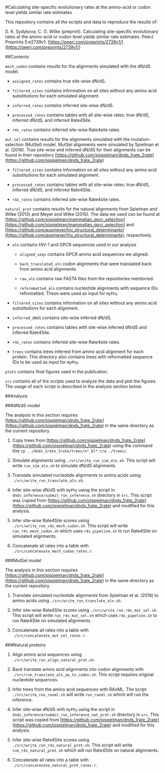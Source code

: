 #Calculating site-specific evolutionary rates at the amino-acid or codon level yields similar rate estimates

This repository contains all the scripts and data to reproduce the results of:

D. K. Sydykova, C. O. Wilke (preprint). Calculating site-specific evolutionary rates at the amino-acid or codon level yields similar rate estimates. PeerJ Preprints 5:e2739v1. [https://peerj.com/preprints/2739v1/] (https://peerj.com/preprints/2739v1/)

##Contents

`mech_codon` contains results for the alignments simulated with the dN/dS model.

* `assigned_rates` contains true site-wise dN/dS.
	
* `filtered_sites` contains information on all sites without any amino acid substitutions for each simulated alignment. 
	
* `inferred_rates` contains inferred site-wise dN/dS.
	
* `processed_rates` contains tables with all site-wise rates: true dN/dS, inferred dN/dS, and inferred Rate4Site.
	
* `r4s_rates` contains inferred site-wise Rate4site rates. 
	 
`mut_sel` contains results for the alignments simulated with the mutation-selection (MutSel) model. MutSel alignments were simulated by Spielman et al. (2016). True site-wise and inferred dN/dS for their alignments can be found in their repository [https://github.com/sjspielman/dnds_1rate_2rate] (https://github.com/sjspielman/dnds_1rate_2rate)

* `filtered_sites` contains information on all sites without any amino acid substitutions for each simulated alignment. 
	
* `processed_rates` contains tables with all site-wise rates: true dN/dS, inferred dN/dS, and inferred Rate4Site.
	
* `r4s_rates` contains inferred site-wise Rate4site rates. 
	
 `natural_prot` contains results for the natural alignments from Spielman and Wilke (2013) and Meyer and Wilke (2015). The data we used can be found at [https://github.com/sjspielman/mammalian_gpcr_selection](https://github.com/sjspielman/mammalian_gpcr_selection) and [https://github.com/ausmeyer/hiv_structural_determinants](https://github.com/ausmeyer/hiv_structural_determinants), respectively. 

* `aln` contains HIV-1 and GPCR sequences used in our analysis

	+ `aligned_seqs` contains GPCR amino acid sequences we aligned.
	
	+ `back_translated_aln` codon alignments that were translated back from amino acid alignments.
	
	+ `raw_aln` contains raw FASTA files from the repositories mentioned.
	
	+ `reforematted_aln` contains nucleotide alignments with sequence IDs reformatted. These were used as input for `HyPhy`. 
	
* `filtered_sites` contains information on all sites without any amino acid substitutions for each alignment. 

* `inferred_dNdS` contains site-wise inferred dN/dS.

* `processed_rates` contains tables with site-wise inferred dN/dS and inferred Rate4Site. 

* `r4s_rates` contains inferred site-wise Rate4site rates. 

* `trees` contains trees inferred from amino acid alignment for each protein. This directory also contains trees with reformatted sequence IDs to be used as input for `HyPhy`.
	
`plots` contains final figures used in the publication.

`src` contains all of the scripts used to analyze the data and plot the figures. The usage of each script is described in the analysis section below. 

##Analysis
	
###dN/dS model

The analysis in this section requires [https://github.com/sjspielman/dnds_1rate_2rate] (https://github.com/sjspielman/dnds_1rate_2rate) in the same directory as the current repository.

1. Copy trees from [https://github.com/sjspielman/dnds_1rate_2rate] (https://github.com/sjspielman/dnds_1rate_2rate) using the command line `cp ../dnds_1rate_2rate/trees/n*_bl*.tre ./trees/`.

2. Simulate alignments using `./src/write_run_sim_aln.sh`. This script will write `run_sim_aln.sh` to simulate dN/dS alignments. 

3. Translate simulated nucleotide alignments to amino acids using `./src/write_run_translate_aln.sh`.

4. Infer site-wise dN/dS with `HyPhy` using the script in `dnds_inference/submit_run_inference.sh` directory in `src`. This script was copied from [https://github.com/sjspielman/dnds_1rate_2rate] (https://github.com/sjspielman/dnds_1rate_2rate) and modified for this analysis.

5. Infer site-wise Rate4Site scores using `./src/write_run_r4s_mech_codon.sh`. This script will write `run_r4s_mech_codon.sh` which uses `r4s_pipeline.sh` to run Rate4Site on simulated alignments. 

6. Concatenate all rates into a table with `./src/concatenate_mech_codon_rates.r`. 

###MutSel model

The analysis in this section requires [https://github.com/sjspielman/dnds_1rate_2rate] (https://github.com/sjspielman/dnds_1rate_2rate) in the same directory as the current repository.

1. Translate simulated nucleotide alignments from Spielman et al. (2016) to amino acids using `./src/write_run_translate_aln.sh`.

2. Infer site-wise Rate4Site scores using `./src/write_run_r4s_mut_sel.sh`. This script will write `run_r4s_mut_sel.sh` which uses `r4s_pipeline.sh` to run Rate4Site on simulated alignments. 

3. Concatenate all rates into a table with `./src/concatenate_mut_sel_rates.r`. 

###Natural proteins

1. Align amino acid sequences using `./src/write_run_align_natural_prot.sh`.

2. Back translate amino acid alignments into codon alignments with `./src/run_translate_aln_aa_to_codon.sh`. This script requires original nucleotide sequences.

3. Infer trees from the amino acid sequences with RAxML. The script `./src/write_run_raxml.sh` will write `run_raxml.sh` which will run the inference. 

4. Infer site-wise dN/dS with `HyPhy` using the script in `dnds_inference/submit_run_inference_nat_prot.sh` directory in `src`. This script was copied from [https://github.com/sjspielman/dnds_1rate_2rate] (https://github.com/sjspielman/dnds_1rate_2rate) and modified for this analysis.

5. Infer site-wise Rate4Site scores using `./src/write_run_r4s_natural_prot.sh`. This script will write `run_r4s_natural_prot.sh` which will run Rate4Site on natural alignments. 

6. Concatenate all rates into a table with `./src/concatenate_natural_prot_rates.r`. 

